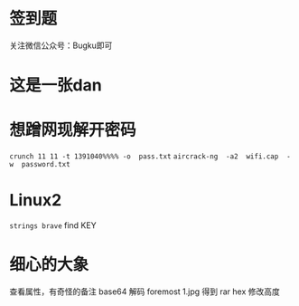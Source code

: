 # 签到题
关注微信公众号：Bugku即可
# 这是一张dan
# 想蹭网现解开密码
`crunch 11 11 -t 1391040%%%% -o  pass.txt`
`aircrack-ng  -a2  wifi.cap  -w  password.txt`
# Linux2
`strings brave`
find KEY
# 细心的大象
查看属性，有奇怪的备注
base64 解码
foremost 1.jpg 得到 rar 
hex 修改高度
<!--stackedit_data:
eyJoaXN0b3J5IjpbMTQ1OTg1MDgyMywtMjMwNjE3NjAsMTI3ND
M1ODk0NCwxMTg2NDQ4ODExXX0=
-->